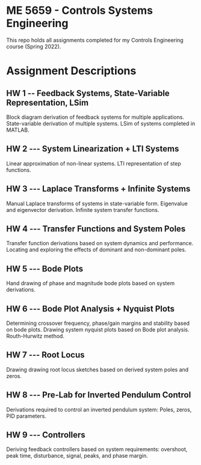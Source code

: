 # ME 5659 - Controls Systems Engineering
This repo holds all assignments completed for my Controls Engineering course (Spring 2022).

# Assignment Descriptions

## HW 1 -- Feedback Systems, State-Variable Representation, LSim
Block diagram derivation of feedback systems for multiple applications. State-variable derivation of multiple systems. LSim of systems completed in MATLAB.

## HW 2 --- System Linearization + LTI Systems
Linear approximation of non-linear systems. LTI representation of step functions.

## HW 3 --- Laplace Transforms + Infinite Systems
Manual Laplace transforms of systems in state-variable form. Eigenvalue and eigenvector derivation. Infinite system transfer functions.

## HW 4 --- Transfer Functions and System Poles
Transfer function derivations based on system dynamics and performance. Locating and exploring the effects of dominant and non-dominant poles.

## HW 5 --- Bode Plots
Hand drawing of phase and magnitude bode plots based on system derivations.

## HW 6 --- Bode Plot Analysis + Nyquist Plots
Determining crossover frequency, phase/gain margins and stability based on bode plots. Drawing system nyquist plots based on Bode plot analysis. Routh-Hurwitz method.

## HW 7 --- Root Locus
Drawing drawing root locus sketches based on derived system poles and zeros.

## HW 8 --- Pre-Lab for Inverted Pendulum Control
Derivations required to control an inverted pendulum system: Poles, zeros, PID parameters.

## HW 9 --- Controllers
Deriving feedback controllers based on system requirements: overshoot, peak time, disturbance, signal, peaks, and phase margin.
